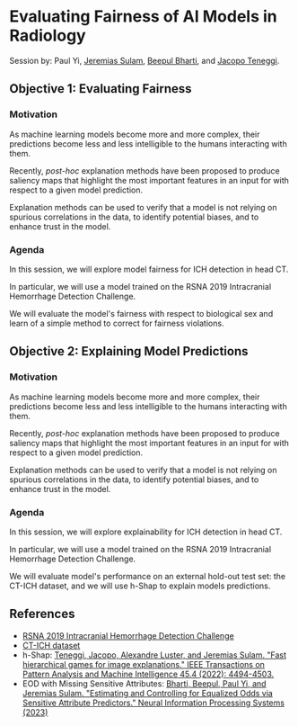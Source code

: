 # Evaluating Fairness of AI Models in Radiology

Session by: Paul Yi, [Jeremias Sulam](https://sites.google.com/view/jsulam), [Beepul Bharti](https://beepulbharti.github.io/), and [Jacopo Teneggi](https://jacopoteneggi.github.io/).


## Objective 1: Evaluating Fairness

### Motivation

As machine learning models become more and more complex, their predictions become less and less intelligible to the humans interacting with them.

Recently, *post-hoc* explanation methods have been proposed to produce saliency maps that highlight the most important features in an input for with respect to a given model prediction.

Explanation methods can be used to verify that a model is not relying on spurious correlations in the data, to identify potential biases, and to enhance trust in the model.

### Agenda

In this session, we will explore model fairness for ICH detection in head CT. 

In particular, we will use a model trained on the RSNA 2019 Intracranial Hemorrhage Detection Challenge. 

We will evaluate the model's fairness with respect to biological sex and learn of a simple method to correct for fairness violations.

## Objective 2: Explaining Model Predictions

### Motivation

As machine learning models become more and more complex, their predictions become less and less intelligible to the humans interacting with them.

Recently, *post-hoc* explanation methods have been proposed to produce saliency maps that highlight the most important features in an input for with respect to a given model prediction.

Explanation methods can be used to verify that a model is not relying on spurious correlations in the data, to identify potential biases, and to enhance trust in the model.

### Agenda

In this session, we will explore explainability for ICH detection in head CT. 

In particular, we will use a model trained on the RSNA 2019 Intracranial Hemorrhage Detection Challenge. 

We will evaluate model's performance on an external hold-out test set: the CT-ICH dataset, and we will use h-Shap to explain models predictions.

## References

- [RSNA 2019 Intracranial Hemorrhage Detection Challenge](https://www.kaggle.com/c/rsna-intracranial-hemorrhage-detection)
- [CT-ICH dataset](https://physionet.org/content/ct-ich/1.3.1/)
- h-Shap: [Teneggi, Jacopo, Alexandre Luster, and Jeremias Sulam. "Fast hierarchical games for image explanations." IEEE Transactions on Pattern Analysis and Machine Intelligence 45.4 (2022): 4494-4503.](https://www.computer.org/csdl/journal/tp/2023/04/09826424/1EVdAz76rC0)
- EOD with Missing Sensitive Attributes: [Bharti, Beepul, Paul Yi, and Jeremias Sulam. "Estimating and Controlling for Equalized Odds via Sensitive Attribute Predictors." Neural Information Processing Systems (2023)](https://openreview.net/pdf?id=e2aCgjtjMR)

